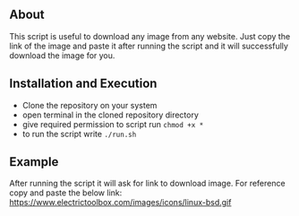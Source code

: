 ## About

This script is useful to download any image from any website. Just copy the link of the image and paste it after running the script and it will successfully download the image for you.


## Installation and Execution

- Clone the repository on your system 
- open terminal in the cloned repository directory
- give required permission to script run ```chmod +x *```
- to run the script write ```./run.sh```

## Example

After running the script it will ask for link to download image. For reference copy and paste the below link: https://www.electrictoolbox.com/images/icons/linux-bsd.gif
